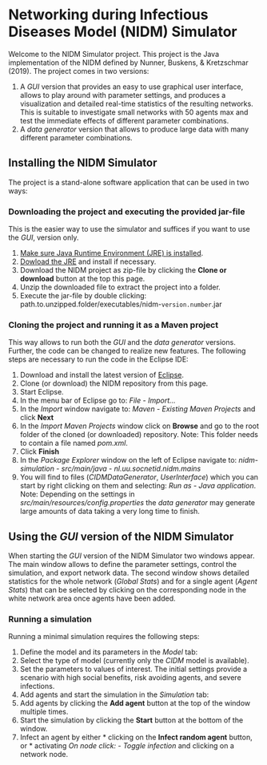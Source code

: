 # Networking during Infectious Diseases Model (NIDM) Simulator

Welcome to the NIDM Simulator project. This project is the Java implementation of the NIDM defined by Nunner, Buskens, & Kretzschmar (2019). The project comes in two versions:
 1. A _GUI_ version that provides an easy to use graphical user interface, allows to play around with parameter settings, and produces a visualization and detailed real-time statistics of the resulting networks. This is suitable to investigate small networks with 50 agents max and test the immediate effects of different parameter combinations.
 2. A _data generator_ version that allows to produce large data with many different parameter combinations.

## Installing the NIDM Simulator
The project is a stand-alone software application that can be used in two ways:

### Downloading the project and executing the provided jar-file
This is the easier way to use the simulator and suffices if you want to use the _GUI_‚ version only.
 1. [Make sure Java Runtime Environment (JRE) is installed](https://www.baeldung.com/java-check-is-installed).
 2. [Dowload the JRE](https://www.oracle.com/technetwork/java/javase/downloads/jre8-downloads-2133155.html) and install if necessary.
 3. Download the NIDM project as zip-file by clicking the __Clone or download__ button at the top this page.
 4. Unzip the downloaded file to extract the project into a folder.
 5. Execute the jar-file by double clicking: path.to.unzipped.folder/executables/nidm-`version.number`.jar

### Cloning the project and running it as a Maven project
This way allows to run both the _GUI_ and the _data generator_ versions. Further, the code can be changed to realize new features. The following steps are necessary to run the code in the Eclipse IDE:
 1. Download and install the latest version of [Eclipse](https://www.eclipse.org/downloads/).
 2. Clone (or download) the NIDM repository from this page.
 3. Start Eclipse.
 4. In the menu bar of Eclipse go to: _File_ - _Import..._
 5. In the _Import_ window navigate to: _Maven_ - _Existing Maven Projects_ and click __Next__
 6. In the _Import Maven Projects_ window click on __Browse__ and go to the root folder of the cloned (or downloaded) repository. Note: This folder needs to contain a file named _pom.xml_.
 7. Click __Finish__
 8. In the _Package Explorer_ window on the left of Eclipse navigate to: _nidm-simulation_ - _src/main/java_ - _nl.uu.socnetid.nidm.mains_
 9. You will find to files (_CIDMDataGenerator_, _UserInterface_) which you can start by right clicking on them and selecting: _Run as_ - _Java application_.
Note: Depending on the settings in _src/main/resources/config.properties_ the _data generator_ may generate large amounts of data taking a very long time to finish.

## Using the _GUI_ version of the NIDM Simulator
When starting the _GUI_ version of the NIDM Simulator two windows appear. The main window allows to define the parameter settings, control the simulation, and export network data. The second window shows detailed statistics for the whole network (_Global Stats_) and for a single agent (_Agent Stats_) that can be selected by clicking on the corresponding node in the white network area once agents have been added.

### Running a simulation
Running a minimal simulation requires the following steps:
 1. Define the model and its parameters in the _Model_ tab:
   1. Select the type of model (currently only the _CIDM_ model is available).
   2. Set the parameters to values of interest. The initial settings provide a scenario with high social benefits, risk avoiding agents, and severe infections.
 2. Add agents and start the simulation in the _Simulation_ tab:
   1. Add agents by clicking the __Add agent__ button at the top of the window multiple times.
   2. Start the simulation by clicking the __Start__ button at the bottom of the window.
   3. Infect an agent by either
     * clicking on the __Infect random agent__ button, or
     * activating _On node click:_ - _Toggle infection_ and clicking on a network node.













